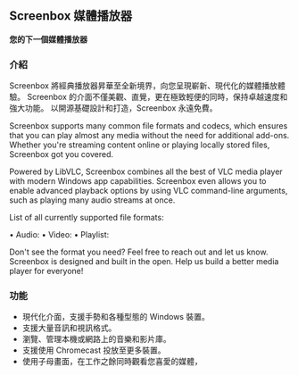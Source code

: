 <!-- Markdown version of store listing for localization. -->
<!-- Feel free to adapt or modify key points if necessary. -->
## Screenbox 媒體播放器

**您的下一個媒體播放器**

### 介紹

Screenbox 將經典播放器昇華至全新境界，向您呈現嶄新、現代化的媒體播放體驗。 Screenbox 的介面不僅美觀、直覺，更在極致輕便的同時，保持卓越速度和強大功能。 以開源基礎設計和打造，Screenbox 永遠免費。

Screenbox supports many common file formats and codecs, which ensures that you can play almost any media without the need for additional add-ons. Whether you're streaming content online or playing locally stored files, Screenbox got you covered.

Powered by LibVLC, Screenbox combines all the best of VLC media player with modern Windows app capabilities. Screenbox even allows you to enable advanced playback options by using VLC command-line arguments, such as playing many audio streams at once.

List of all currently supported file formats:

• Audio:  <!-- List of supported audio formats. -->
• Video:  <!-- List of supported video formats. -->
• Playlist: <!-- List of supported playlist formats. -->

Don't see the format you need? Feel free to reach out and let us know. Screenbox is designed and built in the open. Help us build a better media player for everyone!

### 功能

- 現代化介面，支援手勢和各種型態的 Windows 裝置。
- 支援大量音訊和視訊格式。
- 瀏覽、管理本機或網路上的音樂和影片庫。
- 支援使用 Chromecast 投放至更多裝置。
- 使用子母畫面，在工作之餘同時觀看您喜愛的媒體，
